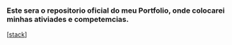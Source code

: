 ### Este sera o repositorio oficial do meu Portfolio, onde colocarei minhas ativiades e competemcias.
[[stack](https://img.shields.io/badge/VIM-%2311AB00.svg?&style=for-the-badge&logo=vim&logoColor=white)]
